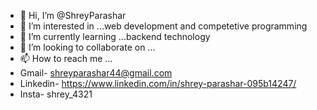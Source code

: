 - 👋 Hi, I’m @ShreyParashar
- 👀 I’m interested in ...web development and competetive programming
- 🌱 I’m currently learning ...backend technology
- 💞️ I’m looking to collaborate on ...
- 📫 How to reach me ...
- Gmail- shreyparashar44@gmail.com
- Linkedin- https://www.linkedin.com/in/shrey-parashar-095b14247/
- Insta- shrey_4321

<!---
ShreyParashar/ShreyParashar is a ✨ special ✨ repository because its `README.md` (this file) appears on your GitHub profile.
You can click the Preview link to take a look at your changes.
--->
